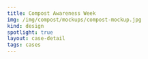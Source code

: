 ```yaml
---
title: Compost Awareness Week
img: /img/compost/mockups/compost-mockup.jpg
kind: design
spotlight: true
layout: case-detail
tags: cases
---
```


